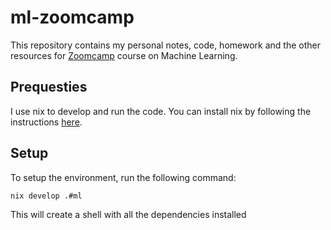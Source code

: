 <!-- markdownlint-disable MD013 -->

# ml-zoomcamp

This repository contains my personal notes, code, homework and the other resources for [Zoomcamp](https://github.com/DataTalksClub/machine-learning-zoomcamp/tree/master) course on Machine Learning.

## Prequesties

I use nix to develop and run the code. You can install nix by following the instructions [here](https://nixos.org/download.html).

## Setup

To setup the environment, run the following command:

```bash
nix develop .#ml
```

This will create a shell with all the dependencies installed
